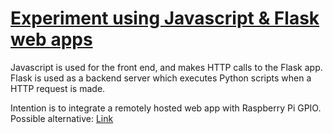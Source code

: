# [Experiment using Javascript & Flask web apps](https://stackoverflow.com/questions/32525613/execute-python-script-from-javascript)
Javascript is used for the front end, and makes HTTP calls to the Flask app.
Flask is used as a backend server which executes Python scripts when a HTTP request is made.

Intention is to integrate a remotely hosted web app with Raspberry Pi GPIO.
Possible alternative: [Link](http://ourcodeworld.com/articles/read/286/how-to-execute-a-python-script-and-retrieve-output-data-and-errors-in-node-js)